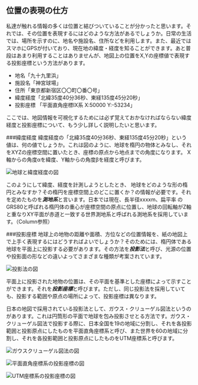 ## 位置の表現の仕方

私達が触れる情報の多くは位置と結びついていることが分かったと思います。それでは、その位置を表現するにはどのような方法があるでしょうか。日常の生活では、場所を示すのに、地名や施設名、住所などを利用します。また、最近ではスマホにGPSが付いており、現在地の緯度・経度を知ることができます。あと普段はあまり利用することはありませんが、地図上の位置をX,Yの座標値で表現する投影座標という方法があります。
 
 - 地名「九十九里浜」
 - 施設名「神宮球場」
 - 住所「東京都新宿区〇〇町〇番〇号」
 - 緯度経度「北緯35度40分36秒、東経135度45分20秒」
 - 投影座標 「平面直角座標IX系 X:50000 Y:-53234」

ここでは、地図情報を可視化するためには必ず覚えておかなければならない緯度経度と投影座標について、もう少し詳しく説明したいと思います。

###緯度経度
緯度経度の「北緯35度40分36秒、東経135度45分20秒」という値は、何の値でしょうか。これは図のように、地球を楕円の物体とみなし、それをXYZの座標空間に置いたとき、座標の原点から地点までの角度になります。
X軸からの角度αを緯度、Y軸からの角度βを経度と呼びます。

![地球と緯度経度の図](http://www.hoge.jpg)

このようにして緯度、経度を計測しようとしたとき、
地球をどのような形の楕円とみなすか？その楕円を座標空間上のどこに置くか？の情報が必要です。それを定めたものを***測地系***と言います。日本では現在、長半径xxxxm、扁平率     のGRS80と呼ばれる楕円体の重心が座標空間の原点に位置し、地球の回転軸がZ軸と重なりXY平面が赤道と一致する世界測地系と呼ばれる測地系を採用しています。（Column参照）

###投影座標
地球上の地物の距離や面積、方位などの位置情報を、紙の地図上で上手く表現するにはどうすればよいでしょうか？そのためには、楕円体である地球を平面上に投影する必要があります。その方法を***投影法***と呼び、光源の位置や投影面の形などの違いよってさまざまな種類が考案されています。

![投影法の図](http://www.hoge.jpg)

平面上に投影された地物の位置は、その平面を基準とした座標によって示すことができます。それを***投影座標***と呼びます。ただし、同じ投影法を採用していても、投影する範囲や原点の場所によって、投影座標は異なります。

日本の地図で採用されている投影法として、ガウス・クリューゲル図法というのがあります。これは円筒形の平面で地球を包み投影させとる方法です。ガウス・クリューゲル図法で投影する際に、日本全国を19の地域に分割し、それを各投影範囲と投影原点にしたものを平面直角座標系と呼び、また世界を60の地域に分割し、それを各投影範囲と投影原点にしたものをUTM座標系と呼びます。

![ガウスクリューゲル図法の図](http://www.hoge.jpg)

![平面直角座標系の投影座標の図](http://www.hoge.jpg)

![UTM座標系の投影座標の図](http://www.hoge.jpg)


